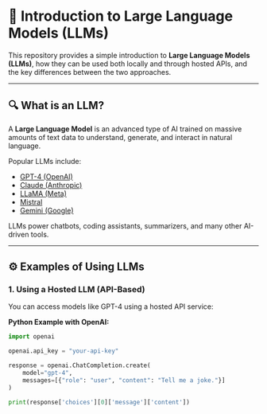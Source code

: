 # 🧠 Introduction to Large Language Models (LLMs)

This repository provides a simple introduction to **Large Language Models (LLMs)**, how they can be used both locally and through hosted APIs, and the key differences between the two approaches.

---

## 🔍 What is an LLM?

A **Large Language Model** is an advanced type of AI trained on massive amounts of text data to understand, generate, and interact in natural language.

Popular LLMs include:

- [GPT-4 (OpenAI)](https://openai.com/)
- [Claude (Anthropic)](https://www.anthropic.com/)
- [LLaMA (Meta)](https://ai.meta.com/llama/)
- [Mistral](https://mistral.ai/)
- [Gemini (Google)](https://deepmind.google/technologies/gemini)

LLMs power chatbots, coding assistants, summarizers, and many other AI-driven tools.

---

## ⚙️ Examples of Using LLMs

### 1. Using a Hosted LLM (API-Based)

You can access models like GPT-4 using a hosted API service:

**Python Example with OpenAI:**
```python
import openai

openai.api_key = "your-api-key"

response = openai.ChatCompletion.create(
    model="gpt-4",
    messages=[{"role": "user", "content": "Tell me a joke."}]
)

print(response['choices'][0]['message']['content'])
